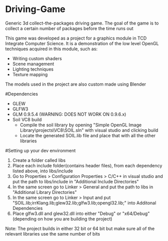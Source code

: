 # Driving-Game
Generic 3d collect-the-packages driving game.
The goal of the game is to collect a certain number of packages before the time runs out

This game was developed as a project for a graphics module in TCD Integrate Computer Science. 
It is a demonstration of the low level OpenGL techniques acquired in this module, such as:
  - Writing custom shaders
  - Scene management
  - Lighting techniques
  - Texture mapping
  
The models used in the project are also custom made using Blender

#Dependencies
- GLEW
- GLFW3
- GLM 0.9.5.4 (WARNING: DOES NOT WORK ON 0.9.6.x)
- Soil VC8 build
  - Compile the soil library by opening "Simple OpenGL Image Library\projects\VC8\SOIL.sln" with visual studio and clicking build
  - Locate the generated SOIL.lib file and place that with all the other libraries

#Setting up your dev environment
1. Create a folder called libs
2. Place each include folder(contains header files), from each dependency listed above, into libs/include
3. Go to Properties > Configuration Properties > C/C++ in visual studio and put the path to libs/include in "Additional Include Directories"
4. In the same screen go to Linker > General and put the path to libs in "Additional Library Directories"
5. In the same screen go to Linker > Input and put "SOIL.lib;irrKlang.lib;glew32.lib;glfw3.lib;opengl32.lib;" into Additonal Dependencies
6. Place glfw3.dll and glew32.dll into either "Debug" or "x64/Debug" (depending on how you are building the project)

Note: The project builds in either 32 bit or 64 bit but make sure all of the relevant libraries use the same number of bits
